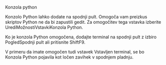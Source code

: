 <!--
Slovenian translations for gedit help.
Copyright (C) 2009 gedit COPYRIGHT HOLDER
This file is distributed under the same license as the gedit package.

Andrej Žnidaršič <andrej.znidarsic@gmail.com>, 2011

Translator credits:
Andrej Žnidaršič <andrej.znidarsic@gmail.com>
-->

Konzola python

Konzolo Python lahko dodate na spodnji pult. Omogoča vam preizkus skriptov Python ne da bi zapustili <app>gedit</app>. Za omogočitev tega vstavka izberite <guiseq><gui>Uredi</gui><gui>Možnosti</gui><gui>Vstavki</gui><gui>Konzola Python</gui></guiseq>.

Ko je konzola Python omogočena, dodajte terminal na spodnji pult z izbiro <guiseq><gui>Pogled</gui><gui>Spodnji pult</gui></guiseq> ali pritisnite <keyseq><key>Shift</key><key>F9</key></keyseq>.

V primeru da imate omogočen tudi vstavek <gui>Vstavljen terminal</gui>, se bo <gui>Konzola Python</gui> pojavila kot ločen zavihek v spodnjem pladnju.
